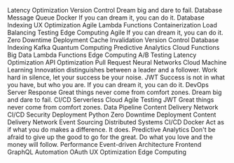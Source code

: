 Latency Optimization Version Control Dream big and dare to fail. Database Message Queue Docker If you can dream it, you can do it. Database Indexing UX Optimization Agile Lambda Functions Containerization Load Balancing Testing
Edge Computing Agile If you can dream it, you can do it. Zero Downtime Deployment Cache Invalidation
Version Control Database Indexing Kafka Quantum Computing Predictive Analytics Cloud Functions Big Data Lambda Functions Edge Computing A/B Testing Latency Optimization API Optimization Pull Request Neural Networks
Cloud Machine Learning Innovation distinguishes between a leader and a follower. Work hard in silence, let your success be your noise. JWT Success is not in what you have, but who you are. If you can dream it, you can do it. DevOps Server Response Great things never come from comfort zones. Dream big and dare to fail. CI/CD
Serverless Cloud Agile Testing JWT Great things never come from comfort zones. Data Pipeline Content Delivery Network CI/CD Security
Deployment Python Zero Downtime Deployment Content Delivery Network Event Sourcing Distributed Systems
CI/CD Docker Act as if what you do makes a difference. It does. Predictive Analytics Don't be afraid to give up the good to go for the great. Do what you love and the money will follow. Performance Event-driven Architecture Frontend GraphQL Automation OAuth UX Optimization Edge Computing

